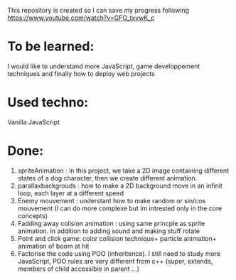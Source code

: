 This repository is created so I can save my progress following
https://www.youtube.com/watch?v=GFO_txvwK_c

To be learned:
=============
I would like to understand more JavaScript, game developpement techniques and finally how to deploy web projects

Used techno:
=======
Vanilla JavaScript

Done:
=====
1. spriteAnimation : in this project, we take a 2D image containing different states of a dog character, then we create different animation.
2. parallaxbackgrouds : how to make a 2D background move in an infinit loop, each layer at a different speed
3. Enemy mouvement : understant how to make random or sin/cos mouvement (I can do more complexe but Im intrested only in the core concepts)
4. Fadding away colision animation : using same princple as sprite animation. In addition to adding sound and making stuff rotate
5. Point and click game: color collision technique+ particle animation+ animation of boom at hit
6. Factorise the code using POO (inheritence). I still need to study more JavaScript, POO rules are very different from c++ (super, extends, members of child accessible in parent ...)
